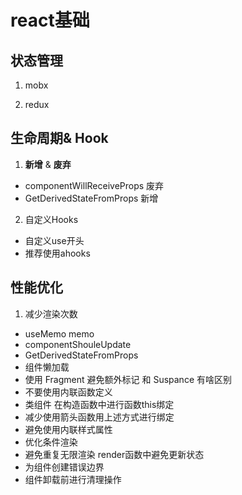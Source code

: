 # react基础
## 状态管理
1.  mobx

2.  redux

## 生命周期& Hook
1. **新增** & **废弃**
  - componentWillReceiveProps 废弃
  - GetDerivedStateFromProps 新增

2. 自定义Hooks 
  - 自定义use开头
  - 推荐使用ahooks

## 性能优化
1. 减少渲染次数
 - useMemo memo 
 - componentShouleUpdate
 - GetDerivedStateFromProps
 - 组件懒加载
 - 使用 Fragment 避免额外标记  和 Suspance  有啥区别
 - 不要使用内联函数定义
 - 类组件 在构造函数中进行函数this绑定
 - 减少使用箭头函数用上述方式进行绑定
 - 避免使用内联样式属性 
 - 优化条件渲染
 - 避免重复无限渲染 render函数中避免更新状态
 - 为组件创建错误边界
 - 组件卸载前进行清理操作